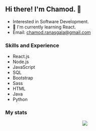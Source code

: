 ## Hi there! I'm Chamod. 👋

* Interested in Software Development. <br>
* 🌱 I'm currently learning React.
* Email: chamod.ranasgala@gmail.com

### Skills and Experience

- React.js
- Node.js
- JavaScript
- SQL
- Bootstrap
- Sass
- HTML
- Java
- Python

### My stats

<!-- ![GitHub Stats](https://github-readme-stats.vercel.app/api?username=chamodranasgala&theme=great-gatsby) <br> -->
<!-- <img align="center" src="https://github-readme-stats.vercel.app/api/top-langs/?username=chamodranasgala&&exclude_reo=chamodranasgala&layout=compact&theme=great-gatsby" alt="languages"/> <br><br> -->

<p align="center">
  <img src="https://skillicons.dev/icons?i=react,nodejs,html,css,js,bootstrap,jquery,java,mongodb,php,laravel,git,vscode,eclipse,androidstudio"/>
</p>
